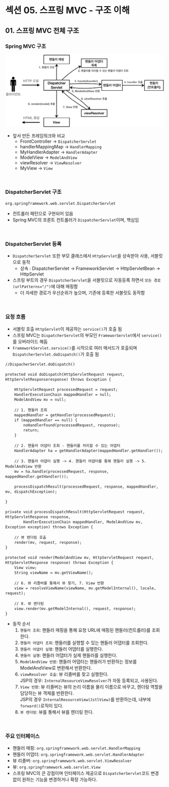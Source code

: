 # 섹션 05. 스프링 MVC - 구조 이해
## 01. 스프링 MVC 전체 구조
### Spring MVC 구조
![img_001](img/img_001.jpg)
- 앞서 만든 프레임워크와 비교
  - FrontController -> `DispatcherServlet`
  - handlerMappingMap -> `HandlerMapping`
  - MyHandlerAdapter -> `HandlerAdapter`
  - ModelView -> `ModelAndView`
  - viewResolver -> `ViewResolver`
  - MyView -> `View`  
<br/>

### DispatcherServlet 구조
`org.springframework.web.servlet.DispatcherServlet`
- 컨트롤러 패턴으로 구현되어 있음
- Spring MVC의 프론트 컨트롤러가 `DispatcherServlet`이며, 핵심임  
<br/>

### DispatcherServlet 등록
- `DispatcherServlet` 또한 부모 클래스에서 `HttpServlet`을 상속받아 사용, 서블릿으로 동작
  - 상속 : DispatcherServlet -> FrameworkServlet -> HttpServletBean -> HttpServlet
- 스프링 부트의 경우 `DispatcherServlet`을 서블릿으로 자동등록 하면서 `모든 경로(urlPatterns="/")`에 대해 매핑함
  - 더 자세한 경로가 우선순위가 높으며, 기존에 등록한 서블릿도 동작함  
<br/>

### 요청 흐름
- 서블릿 호출 `HttpServlet`이 제공하는 `service()`가 호출 됨
- 스프링 MVC는 `DispatcherServlet`의 부모인 `FrameworServlet`에서 `service()`를 오버라이드 해둠
- `FrameworkServlet.service()`를 시작으로 여러 메서드가 호출되며 `DispatcherServlet.doDispatch()`가 호출 됨
```
//DispacherServlet.doDispatch()

protected void doDispatch(HttpServletRequest request, HttpServletResponseresponse) throws Exception {
    
    HttpServletRequest processedRequest = request;
    HandlerExecutionChain mappedHandler = null;
    ModelAndView mv = null;

    // 1. 핸들러 조회
    mappedHandler = getHandler(processedRequest);
    if (mappedHandler == null) {
        noHandlerFound(processedRequest, response);
        return;
    }

    // 2. 핸들러 어댑터 조회 - 핸들러를 처리할 수 있는 어댑터
    HandlerAdapter ha = getHandlerAdapter(mappedHandler.getHandler());

    // 3. 핸들러 어댑터 실행 -> 4. 핸들러 어댑터를 통해 핸들러 실행 -> 5. ModelAndView 반환
    mv = ha.handle(processedRequest, response, mappedHandler.getHandler());

    processDispatchResult(processedRequest, response, mappedHandler, mv, dispatchException);

}

private void processDispatchResult(HttpServletRequest request, HttpServletResponse response,
        HandlerExecutionChain mappedHandler, ModelAndView mv, Exception exception) throws Exception {
    
    // 뷰 렌더링 호출
    render(mv, request, response);
}

protected void render(ModelAndView mv, HttpServletRequest request, HttpServletResponse response) throws Exception {
    View view;
    String viewName = mv.getViewName();

    // 6. 뷰 리졸버를 통해서 뷰 찾기, 7. View 반환
    view = resolveViewName(viewName, mv.getModelInternal(), locale, request);

    // 8. 뷰 렌더링
    view.render(mv.getModelInternal(), request, response);
}
```
- 동작 순서
  1. `핸들러 조회`: 핸들러 매핑을 통해 요청 URL에 매핑된 핸들러(컨트롤러)를 조회한다.
  2. `핸들러 어댑터 조회`: 핸들러를 실행할 수 있는 핸들러 어댑터를 조회한다.
  3. `핸들러 어댑터 실행`: 핸들러 어댑터를 실행한다.
  4. `핸들러 실행`: 핸들러 어댑터가 실제 핸들러를 실행한다.
  5. `ModelAndView 반환`: 핸들러 어댑터는 핸들러가 반환하는 정보를 ModelAndView로 변환해서 반환한다.
  6. `viewResolver 호출`: 뷰 리졸버를 찾고 실행한다.  
      JSP의 경우: `InternalResourceViewResolver`가 자동 등록되고, 사용된다.
  7. `View 반환`: 뷰 리졸버는 뷰의 논리 이름을 물리 이름으로 바꾸고, 렌더링 역할을 담당하는 뷰 객체를 반환한다.  
      JSP의 경우 `InternalResourceView(JstlView)`를 반환하는데, 내부에 `forward()`로직이 있다.
  8. `뷰 렌더링`: 뷰를 통해서 뷰를 렌더링 한다.  
<br/>

### 주요 인터페이스
- 핸들러 매핑: `org.springframework.web.servlet.HandlerMapping`
- 핸들러 어댑터: `org.springframework.web.servlet.HandlerAdapter`
- 뷰 리졸버: `org.springframework.web.servlet.ViewResolver`
- 뷰: `org.springframework.web.servlet.View`
- 스프링 MVC의 큰 강점이며 인터페이스 제공으로 `DispatcherServlet`코드 변경 없이 원하는 기능을 변경하거나 확장 가능하다.